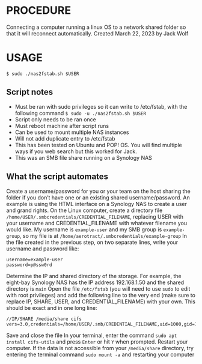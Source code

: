 # PROCEDURE
Connecting a computer running a linux OS to a network shared folder so that it will reconnect automatically.
Created March 22, 2023 by Jack Wolf

# USAGE
`$ sudo ./nas2fstab.sh $USER`

## Script notes
- Must be ran with sudo privileges so it can write to /etc/fstab, with the following command
`$ sudo -u ./nas2fstab.sh $USER`
- Script only needs to be ran once
- Must reboot machine after script runs
- Can be used to mount multiple NAS instances
- Will not add duplicate entry to /etc/fstab
- This has been tested on Ubuntu and POP! OS.  You will find multiple ways if you web search but this worked for Jack.
- This was an SMB file share running on a Synology NAS

## What the script automates
Create a username/password for you or your team on the host sharing the folder if you don’t have one or an existing shared username/password.  An example is using the HTML interface on a Synology NAS to create a user and grand rights.
On the Linux computer, create a directory file `/home/USER/.smbcredentials/CREDENTIAL_FILENAME`, replacing USER with your username and CREDENTIAL_FILENAME with whatever filename you would like. My username is `example-user` and my SMB group is `example-group`, so my file is at `/home/aerotract/.smbcredentials/example-group`
In the file created in the previous step, on two separate lines, write your username and password like:
```
username=example-user
password=p@ssw0rd
```
Determine the IP and shared directory of the storage. For example, the eight-bay Synology NAS has the IP address 192.168.1.50 and the shared directory is `main`
Open the file `/etc/fstab` (you will need to use `sudo` to edit with root privileges) and add the following line to the very end (make sure to replace IP, SHARE, USER, and CREDENTIAL_FILENAME) with your own. This should be exact and in one long line:

```
//IP/SHARE /media/share cifs vers=3.0,credentials=/home/USER/.smb/CREDENTIAL_FILENAME,uid=1000,gid=1000,forceuid,forcegid
```
Save and close the file
In your terminal, enter the command `sudo apt install cifs-utils` and press `Enter` or hit `Y` when prompted.
Restart your computer. If the data is not accessible from your `/media/share` directory, try entering the terminal command `sudo mount -a` and restarting your computer


